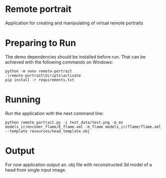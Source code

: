 # Remote portrait

Application for creating and manipulating of virtual remote portraits

# Preparing to Run
The demo dependencies should be installed before run. That can be achieved with the following commands on Windows:

```
python -m venv remote-portrait
.\remote-portrait\Scripts\activate
pip install -r requirements.txt
```
# Running

Run the application with the next command line:

```
python remote_portrait.py -i test_data/test.png -m_en models_ir/encoder_flame/E_flame.xml -m_flame models_ir/flame/flame.xml --template resources/head_template.obj
```

# Output
For now application output an .obj file with reconstructed 3d model of a head from single input image.